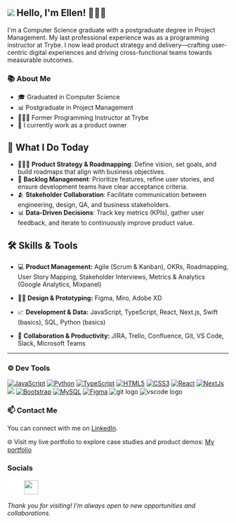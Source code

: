 ## <img src="https://github.com/TheDudeThatCode/TheDudeThatCode/blob/master/Assets/Hi.gif" width="29px"> Hello, I'm Ellen! 👩🏽‍💻

I'm a Computer Science graduate with a postgraduate degree in Project Management. My last professional experience was as a programming instructor at Trybe. I now lead product strategy and delivery—crafting user-centric digital experiences and driving cross-functional teams towards measurable outcomes.


### 📚 About Me
- 🎓 Graduated in Computer Science
- 📊 Postgraduate in Project Management
- 👩🏽‍🏫 Former Programming Instructor at Trybe
- 🚀 I currently work as a product owner

## 🔭 What I Do Today

- 👩🏽‍💻 **Product Strategy & Roadmapping**: Define vision, set goals, and build roadmaps that align with business objectives.
- 📑  **Backlog Management**: Prioritize features, refine user stories, and ensure development teams have clear acceptance criteria.
- 🫂 **Stakeholder Collaboration**: Facilitate communication between engineering, design, QA, and business stakeholders.
- 📊 **Data-Driven Decisions**: Track key metrics (KPIs), gather user feedback, and iterate to continuously improve product value.

## 🛠 Skills & Tools

-  💻 **Product Management:** Agile (Scrum & Kanban), OKRs, Roadmapping, User Story Mapping, Stakeholder Interviews, Metrics & Analytics (Google Analytics, Mixpanel)

-  🧑‍🎨 **Design & Prototyping:** Figma, Miro, Adobe XD

-  📈 **Development & Data:** JavaScript, TypeScript, React, Next.js, Swift (basics), SQL, Python (basics)

-  📑 **Collaboration & Productivity:** JIRA, Trello, Confluence, Git, VS Code, Slack, Microsoft Teams

---

### ⚙️ Dev Tools


<p align="left">
<a href="https://developer.mozilla.org/en-US/docs/Web/JavaScript" target="_blank" rel="noreferrer"><img src="https://raw.githubusercontent.com/danielcranney/readme-generator/main/public/icons/skills/javascript-colored.svg" width="36" height="36" alt="JavaScript" /></a>
<a href="https://www.python.org/" target="_blank" rel="noreferrer"><img src="https://raw.githubusercontent.com/danielcranney/readme-generator/main/public/icons/skills/python-colored.svg" width="36" height="36" alt="Python" /></a>
<a href="https://www.typescriptlang.org/" target="_blank" rel="noreferrer"><img src="https://raw.githubusercontent.com/danielcranney/readme-generator/main/public/icons/skills/typescript-colored.svg" width="36" height="36" alt="TypeScript" /></a>
<a href="https://developer.mozilla.org/en-US/docs/Glossary/HTML5" target="_blank" rel="noreferrer"><img src="https://raw.githubusercontent.com/danielcranney/readme-generator/main/public/icons/skills/html5-colored.svg" width="36" height="36" alt="HTML5" /></a>
<a href="https://www.w3.org/TR/CSS/#css" target="_blank" rel="noreferrer"><img src="https://raw.githubusercontent.com/danielcranney/readme-generator/main/public/icons/skills/css3-colored.svg" width="36" height="36" alt="CSS3" /></a>
<a href="https://reactjs.org/" target="_blank" rel="noreferrer"><img src="https://raw.githubusercontent.com/danielcranney/readme-generator/main/public/icons/skills/react-colored.svg" width="36" height="36" alt="React" /></a>
<a href="https://nextjs.org/docs" target="_blank" rel="noreferrer"><img src="https://raw.githubusercontent.com/danielcranney/readme-generator/main/public/icons/skills/nextjs-colored.svg" width="36" height="36" alt="NextJs" /></a>
  <img src="https://img.icons8.com/fluent/96/swift.png"  width="40"> 
<a href="https://getbootstrap.com/" target="_blank" rel="noreferrer"> <img src="https://raw.githubusercontent.com/danielcranney/readme-generator/main/public/icons/skills/bootstrap-colored.svg" width="39" height="39" alt="Bootstrap" /></a>
<a href="https://www.mysql.com/" target="_blank" rel="noreferrer"><img src="https://raw.githubusercontent.com/danielcranney/readme-generator/main/public/icons/skills/mysql-colored.svg" width="36" height="36" alt="MySQL" /></a>
<a href="https://www.figma.com/" target="_blank" rel="noreferrer"><img src="https://raw.githubusercontent.com/danielcranney/readme-generator/main/public/icons/skills/figma-colored.svg" width="36" height="36" alt="Figma" /></a>
<img src="https://raw.githubusercontent.com/Delta456/Delta456/master/img/git.png" alt="git logo" width="36"> 
<img src="https://raw.githubusercontent.com/Delta456/Delta456/master/img/vscode.png" alt="vscode logo" width="36">

</p>

### 📫 Contact Me

You can connect with me on [LinkedIn](https://www.linkedin.com/in/ellensaints/). 

🌐 Visit my live portfolio to explore case studies and product demos: [My portfolio](https://ellensaints.github.io/ProductOwner-Portfolio/)
### Socials

<p align="left"> <a href="https://github.com/ellensaints" target="_blank" rel="noreferrer"><img src="https://raw.githubusercontent.com/Delta456/Delta456/master/img/github.png" alt="github logo" width="34"></a> <a href="https://www.linkedin.com/in/ellensaints/" target="_blank" rel="noreferrer"><img src="https://raw.githubusercontent.com/danielcranney/readme-generator/main/public/icons/socials/linkedin.svg" width="32" height="32" /></a></p>

_Thank you for visiting! I’m always open to new opportunities and collaborations._




